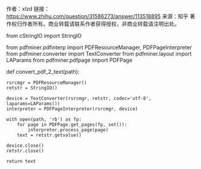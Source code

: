 作者：xlzd
链接：https://www.zhihu.com/question/31586273/answer/113518895
来源：知乎
著作权归作者所有。商业转载请联系作者获得授权，非商业转载请注明出处。

from cStringIO import StringIO

from pdfminer.pdfinterp import PDFResourceManager, PDFPageInterpreter
from pdfminer.converter import TextConverter
from pdfminer.layout import LAParams
from pdfminer.pdfpage import PDFPage


def convert_pdf_2_text(path):

    rsrcmgr = PDFResourceManager()
    retstr = StringIO()

    device = TextConverter(rsrcmgr, retstr, codec='utf-8', laparams=LAParams())
    interpreter = PDFPageInterpreter(rsrcmgr, device)

    with open(path, 'rb') as fp:
        for page in PDFPage.get_pages(fp, set()):
            interpreter.process_page(page)
        text = retstr.getvalue()

    device.close()
    retstr.close()

    return text
